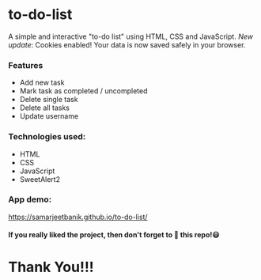 # to-do-list
A simple and interactive "to-do list" using HTML, CSS and JavaScript. <i>New update</i>: Cookies enabled! Your data is now saved safely in your browser.

### Features
* Add new task
* Mark task as completed / uncompleted
* Delete single task
* Delete all tasks
* Update username

### Technologies used:
* HTML
* CSS
* JavaScript
* SweetAlert2

### App demo:
https://samarjeetbanik.github.io/to-do-list/

#### If you really liked the project, then don't forget to 🌟 this repo!😃

# Thank You!!!
